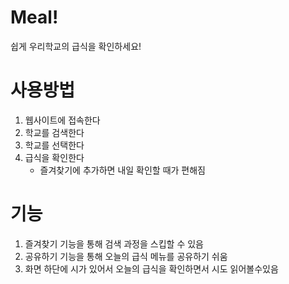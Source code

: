 # Meal!
쉽게 우리학교의 급식을 확인하세요!

# 사용방법
1. 웹사이트에 접속한다
2. 학교를 검색한다
3. 학교를 선택한다
4. 급식을 확인한다
    - 즐겨찾기에 추가하면 내일 확인할 때가 편해짐

# 기능
1. 즐겨찾기 기능을 통해 검색 과정을 스킵할 수 있음
2. 공유하기 기능을 통해 오늘의 급식 메뉴를 공유하기 쉬움
3. 화면 하단에 시가 있어서 오늘의 급식을 확인하면서 시도 읽어볼수있음

